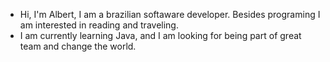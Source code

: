 - Hi, I'm Albert, I am a brazilian softaware developer. Besides programing I am interested in reading and traveling.
- I am currently learning Java, and I am looking for being part of great team and change the world.

